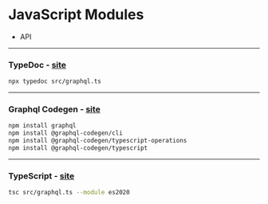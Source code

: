 # JavaScript Modules

- API

---

### TypeDoc - [site](http://typedoc.org/)

```sh
npx typedoc src/graphql.ts
```

---

### Graphql Codegen - [site](https://www.graphql-code-generator.com/)

```sh
npm install graphql
npm install @graphql-codegen/cli
npm install @graphql-codegen/typescript-operations
npm install @graphql-codegen/typescript
```

---

### TypeScript - [site](https://www.typescriptlang.org/download)

```sh
tsc src/graphql.ts --module es2020
```
